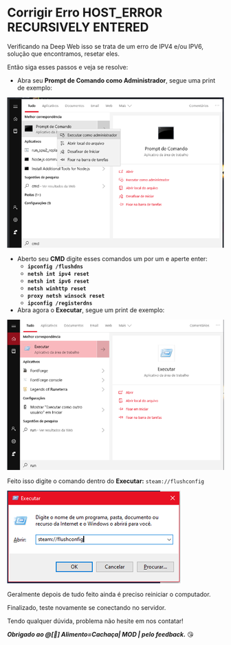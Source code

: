 # Corrigir Erro HOST\_ERROR RECURSIVELY ENTERED

Verificando na Deep Web isso se trata de um erro de IPV4 e/ou IPV6, solução que encontramos, resetar eles.

Então siga esses passos e veja se resolve:

* Abra seu **Prompt de Comando como Administrador**, segue uma print de exemplo: 

![Prompt de Comand](../../.gitbook/assets/image%20%284%29.png)

* Aberto seu **CMD** digite esses comandos um por um e aperte enter: 
  * **`ipconfig /flushdns`**
  * **`netsh int ipv4 reset`**
  * **`netsh int ipv6 reset`**
  * **`netsh winhttp reset`**
  * **`proxy netsh winsock reset`**
  * **`ipconfig /registerdns`**
* Abra agora o **Executar**, segue um print de exemplo: 

![OBS: Caso queira um atalho, basta clicar em seu teclado Win+R.](../../.gitbook/assets/image%20%283%29.png)

Feito isso digite o comando dentro do **Executar:** `steam://flushconfig`

![](../../.gitbook/assets/image.png)

Geralmente depois de tudo feito ainda é preciso reiniciar o computador.

Finalizado, teste novamente se conectando no servidor. 

Tendo qualquer dúvida, problema não hesite em nos contatar!

_**Obrigado ao @\[💎\] Alimento=Cachaça\| MOD \| pelo feedback.**_ 😘 

